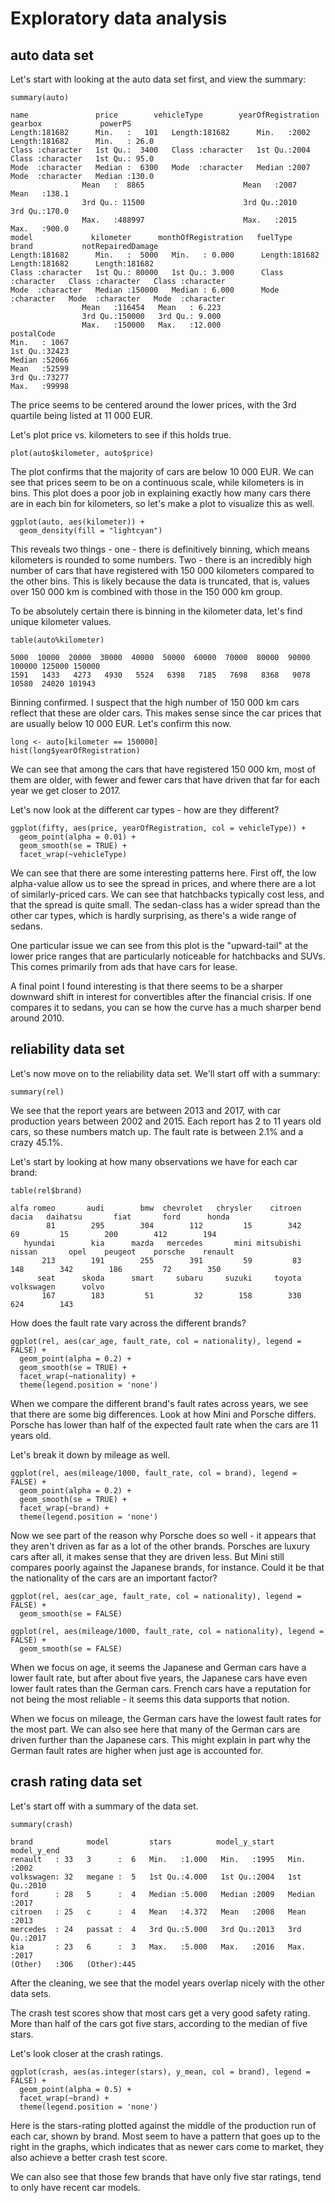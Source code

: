 # Exploratory data analysis
## auto data set
Let's start with looking at the auto data set first, and view the summary:

```
summary(auto)

name               price        vehicleType        yearOfRegistration   gearbox             powerPS     
Length:181682      Min.   :   101   Length:181682      Min.   :2002       Length:181682      Min.   : 26.0  
Class :character   1st Qu.:  3400   Class :character   1st Qu.:2004       Class :character   1st Qu.: 95.0  
Mode  :character   Median :  6300   Mode  :character   Median :2007       Mode  :character   Median :130.0  
                Mean   :  8865                      Mean   :2007                          Mean   :138.1  
                3rd Qu.: 11500                      3rd Qu.:2010                          3rd Qu.:170.0  
                Max.   :488997                      Max.   :2015                          Max.   :900.0  
model             kilometer      monthOfRegistration   fuelType            brand           notRepairedDamage
Length:181682      Min.   :  5000   Min.   : 0.000      Length:181682      Length:181682      Length:181682     
Class :character   1st Qu.: 80000   1st Qu.: 3.000      Class :character   Class :character   Class :character  
Mode  :character   Median :150000   Median : 6.000      Mode  :character   Mode  :character   Mode  :character  
                Mean   :116454   Mean   : 6.223                                                              
                3rd Qu.:150000   3rd Qu.: 9.000                                                              
                Max.   :150000   Max.   :12.000                                                              
postalCode   
Min.   : 1067  
1st Qu.:32423  
Median :52066  
Mean   :52599  
3rd Qu.:73277  
Max.   :99998
```

The price seems to be centered around the lower prices, with the 3rd quartile
being listed at 11 000 EUR.

Let's plot price vs. kilometers to see if this holds true.
```
plot(auto$kilometer, auto$price)
```

The plot confirms that the majority of cars are below 10 000 EUR. We can see
that prices seem to be on a continuous scale, while kilometers is in bins. This
plot does a poor job in explaining exactly how many cars there are in each bin
for kilometers, so let's make a plot to visualize this as well.
```
ggplot(auto, aes(kilometer)) +
  geom_density(fill = "lightcyan")
```

This reveals two things - one - there is definitively binning, which means
kilometers is rounded to some numbers. Two - there is an incredibly high number
of cars that have registered with 150 000 kilometers compared to the other
bins. This is likely because the data is truncated, that is, values over
150 000 km is combined with those in the 150 000 km group.

To be absolutely certain there is binning in the kilometer data, let's find
unique kilometer values.
```
table(auto%kilometer)

5000  10000  20000  30000  40000  50000  60000  70000  80000  90000 100000 125000 150000
1591   1433   4273   4930   5524   6398   7185   7698   8368   9078  10580  24020 101943
```

Binning confirmed. I suspect that the high number of 150 000 km cars reflect
that these are older cars. This makes sense since the car prices that are
usually below 10 000 EUR. Let's confirm this now.
```
long <- auto[kilometer == 150000]
hist(long$yearOfRegistration)
```

We can see that among the cars that have registered 150 000 km, most of them
are older, with fewer and fewer cars that have driven that far for each year
we get closer to 2017.


Let's now look at the different car types - how are they different?
```
ggplot(fifty, aes(price, yearOfRegistration, col = vehicleType)) +
  geom_point(alpha = 0.01) +
  geom_smooth(se = TRUE) +
  facet_wrap(~vehicleType)
```

We can see that there are some interesting patterns here. First off, the low
alpha-value allow us to see the spread in prices, and where there are a lot
of similarly-priced cars. We can see that hatchbacks typically cost less, and
that the spread is quite small. The sedan-class has a wider spread than the
other car types, which is hardly surprising, as there's a wide range of sedans.

One particular issue we can see from this plot is the "upward-tail" at the
lower price ranges that are particularly noticeable for hatchbacks and SUVs.
This comes primarily from ads that have cars for lease.

A final point I found interesting is that there seems to be a sharper
downward shift in interest for convertibles after the financial crisis. If one
compares it to sedans, you can se how the curve has a much sharper bend around
2010.


## reliability data set
Let's now move on to the reliability data set. We'll start off with a summary:
```
summary(rel)
```

We see that the report years are between 2013 and 2017, with car production
years between 2002 and 2015. Each report has 2 to 11 years old cars, so
these numbers match up. The fault rate is between 2.1% and a crazy 45.1%.

Let's start by looking at how many observations we have for each car brand:
```
table(rel$brand)

alfa romeo       audi        bmw  chevrolet   chrysler    citroen      dacia   daihatsu       fiat       ford      honda
        81        295        304        112         15        342         69         15        200        412        194
   hyundai        kia      mazda   mercedes       mini mitsubishi     nissan       opel    peugeot    porsche    renault
       213        191        255        391         59         83        148        342        186         72        350
      seat      skoda      smart     subaru     suzuki     toyota volkswagen      volvo
       167        183         51         32        158        330        624        143
```

How does the fault rate vary across the different brands?
```
ggplot(rel, aes(car_age, fault_rate, col = nationality), legend = FALSE) +
  geom_point(alpha = 0.2) +
  geom_smooth(se = TRUE) +
  facet_wrap(~nationality) +
  theme(legend.position = 'none')
```

When we compare the different brand's fault rates across years, we see that
there are some big differences. Look at how Mini and Porsche differs. Porsche
has lower than half of the expected fault rate when the cars are 11 years old.

Let's break it down by mileage as well.
```
ggplot(rel, aes(mileage/1000, fault_rate, col = brand), legend = FALSE) +
  geom_point(alpha = 0.2) +
  geom_smooth(se = TRUE) +
  facet_wrap(~brand) +
  theme(legend.position = 'none')
```

Now we see part of the reason why Porsche does so well - it appears that they
aren't driven as far as a lot of  the other brands. Porsches are luxury cars
after all, it makes sense that they are driven less. But Mini still compares
poorly against the Japanese brands, for instance. Could it be that the
nationality of the cars are an important factor?
```
ggplot(rel, aes(car_age, fault_rate, col = nationality), legend = FALSE) +
  geom_smooth(se = FALSE)

ggplot(rel, aes(mileage/1000, fault_rate, col = nationality), legend = FALSE) +
  geom_smooth(se = FALSE)
```

When we focus on age, it seems the Japanese and German cars have a lower fault
rate, but after about five years, the Japanese cars have even lower fault rates
than the German cars. French cars have a reputation for not being the most
reliable - it seems this data supports that notion.

When we focus on mileage, the German cars have the lowest fault rates for the
most part. We can also see here that many of the German cars are driven further
than the Japanese cars. This might explain in part why the German fault rates
are higher when just age is accounted for.


## crash rating data set
Let's start off with a summary of the data set.
```
summary(crash)

brand            model         stars          model_y_start   model_y_end  
renault   : 33   3      :  6   Min.   :1.000   Min.   :1995   Min.   :2002  
volkswagen: 32   megane :  5   1st Qu.:4.000   1st Qu.:2004   1st Qu.:2010  
ford      : 28   5      :  4   Median :5.000   Median :2009   Median :2017  
citroen   : 25   c      :  4   Mean   :4.372   Mean   :2008   Mean   :2013  
mercedes  : 24   passat :  4   3rd Qu.:5.000   3rd Qu.:2013   3rd Qu.:2017  
kia       : 23   6      :  3   Max.   :5.000   Max.   :2016   Max.   :2017  
(Other)   :306   (Other):445   
```

After the cleaning, we see that the model years overlap nicely with the other
data sets.

The crash test scores show that most cars get a very good safety rating. More
than half of the cars got five stars, according to the median of five stars.

Let's look closer at the crash ratings.

```
ggplot(crash, aes(as.integer(stars), y_mean, col = brand), legend = FALSE) +
  geom_point(alpha = 0.5) +
  facet_wrap(~brand) +
  theme(legend.position = 'none')
```

Here is the stars-rating plotted against the middle of the production run of
each car, shown by brand. Most seem to have a pattern that goes up to the right
in the graphs, which indicates that as newer cars come to market, they also
achieve a better crash test score.

We can also see that those few brands that have only five star ratings, tend to
only have recent car models.
